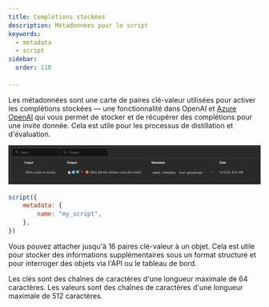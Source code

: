 ```yaml
---
title: Complétions stockées
description: Métadonnées pour le script
keywords:
  - metadata
  - script
sidebar:
  order: 110

---
```


Les métadonnées sont une carte de paires clé-valeur utilisées pour activer les complétions stockées — une fonctionnalité dans OpenAI et [Azure OpenAI](https://learn.microsoft.com/en-us/azure/ai-services/openai/how-to/stored-completions) qui vous permet de stocker et de récupérer des complétions pour une invite donnée. Cela est utile pour les processus de distillation et d'évaluation.

![Une complétion enregistrée](../../../reference/scripts/stored-completions.png)

```js
script({
    metadata: {
        name: "my_script",
    },
})
```

Vous pouvez attacher jusqu'à 16 paires clé-valeur à un objet. Cela est utile pour stocker des informations supplémentaires sous un format structuré et pour interroger des objets via l'API ou le tableau de bord.

Les clés sont des chaînes de caractères d'une longueur maximale de 64 caractères. Les valeurs sont des chaînes de caractères d'une longueur maximale de 512 caractères.
